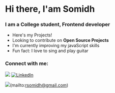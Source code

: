 # Hi there, I'am Somidh

### I am a College student, Frontend developer

* Here's my Projects!
* Looking to contribute on **Open Source Projects**
* I'm currently improving my javaScript skills
* Fun fact: I love to sing and play guitar

### Connect with me: 

 [![](https://img.shields.io/twitter/follow/RoySomidh?color=blue&logo=blue&logoColor=blue&style=for-the-badge&labelColor=blue)](https://twitter.com/RoySomidh)
 [![LinkedIn](https://img.shields.io/badge/linkedin-%230077B5.svg?style=for-the-badge&logo=linkedin&logoColor=white)](https://www.linkedin.com/in/somidh-roy-62757b1a1/)
 
 ![](https://img.shields.io/badge/rsomidh@gmail.com-D14836?style=for-the-badge&logo=gmail&logoColor=white&link=mailto:somidhroy)(mailto:rsomidh@gmail.com)
